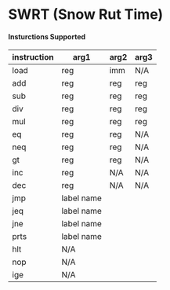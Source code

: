 # SWRT (Snow Rut Time)

#### Insturctions Supported

|instruction| arg1 | arg2 | arg3 |
|-----------|------|------|------|
|    load   | reg  | imm  | N/A  |
|    add    | reg  | reg  | reg  |
|    sub    | reg  | reg  | reg  |
|    div    | reg  | reg  | reg  |
|    mul    | reg  | reg  | reg  |
|    eq     | reg  | reg  | N/A  |
|    neq    | reg  | reg  | N/A  |
|    gt     | reg  | reg  | N/A  |
|    inc    | reg  | N/A  | N/A  |
|    dec    | reg  | N/A  | N/A  |
|    jmp    |      label name    |
|    jeq    |      label name    |
|    jne    |      label name    |
|    prts   |      label name    |
|    hlt    |        N/A         |
|    nop    |        N/A         |
|    ige    |        N/A         |

